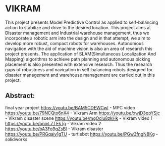 # VIKRAM


This project presents Model Predictive Control as applied to self-balancing action to stabilize
and drive to the desired location. This project aims at Disaster management and Industrial warehouse
management, thus we incorporate a robotic arm into the design and in that attempt, we
aim to develop more robust, compact robots for warehouses. Autonomous navigation
with the aid of machine vision is also an area of research this project presents. The
application of SLAM(Simultaneous Localization And Mapping) algorithms to achieve
path planning and autonomous picking placement is also presented with extensive
research. Thus the research gaps of robustness and navigation in self-balancing robots
designed for disaster management and warehouse management are carried out in this
project.


## Abstract:


final year project
https://youtu.be/BAM5CDEWCwI - MPC video
https://youtu.be/79NCQto6nX4 - Vikram Arm
https://youtu.be/xwjD3qpYSjc - Vikram disaster scene
https://youtu.be/mgOclu8zkHk - Vikram video 1
https://youtu.be/bnivLZTEkTg - Vikram video 2
https://youtu.be/bA3Fo9qZsBI - Vikram disaster
https://youtu.be/PRGqaiy1gTU - turtlebot
https://youtu.be/PGw3fngN8Kg -  solidworks

